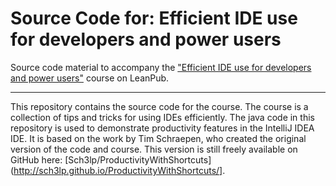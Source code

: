 # Source Code for: Efficient IDE use for developers and power users

Source code material to accompany the ["Efficient IDE use for developers and power users"](https://leanpub.com/c/ide_efficiency) course on LeanPub.

---

This repository contains the source code for the course. The course is a collection of tips and tricks for using IDEs efficiently. The java code in this repository is used to demonstrate productivity features in the IntelliJ IDEA IDE. It is based on the work by Tim Schraepen, who created the original version of the code and course. This version is still freely available on GitHub here: [Sch3lp/ProductivityWithShortcuts](http://sch3lp.github.io/ProductivityWithShortcuts/].



